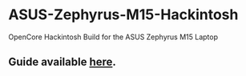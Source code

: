 # ASUS-Zephyrus-M15-Hackintosh
OpenCore Hackintosh Build for the ASUS Zephyrus M15 Laptop

## Guide available [here](https://tmstweaks.netlify.app/post/2020/asus-zephyrus-m15-hackintosh/).

